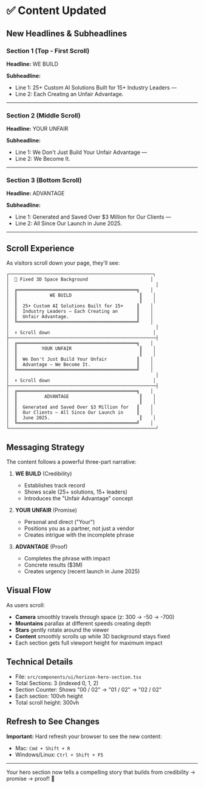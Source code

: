 # ✅ Content Updated

## New Headlines & Subheadlines

### Section 1 (Top - First Scroll)
**Headline:** WE BUILD

**Subheadline:**
- Line 1: 25+ Custom AI Solutions Built for 15+ Industry Leaders —
- Line 2: Each Creating an Unfair Advantage.

---

### Section 2 (Middle Scroll)
**Headline:** YOUR UNFAIR

**Subheadline:**
- Line 1: We Don't Just Build Your Unfair Advantage —
- Line 2: We Become It.

---

### Section 3 (Bottom Scroll)
**Headline:** ADVANTAGE

**Subheadline:**
- Line 1: Generated and Saved Over $3 Million for Our Clients —
- Line 2: All Since Our Launch in June 2025.

---

## Scroll Experience

As visitors scroll down your page, they'll see:

```
┌─────────────────────────────────────────────────────┐
│  🌟 Fixed 3D Space Background                       │
│                                                      │
│  ╔════════════════════════════════════════════╗    │
│  ║            WE BUILD                         ║    │
│  ║                                             ║    │
│  ║  25+ Custom AI Solutions Built for 15+     ║    │
│  ║  Industry Leaders — Each Creating an       ║    │
│  ║  Unfair Advantage.                         ║    │
│  ╚════════════════════════════════════════════╝    │
│                                                      │
│  ⬇ Scroll down                                      │
├──────────────────────────────────────────────────────┤
│  ╔════════════════════════════════════════════╗    │
│  ║         YOUR UNFAIR                         ║    │
│  ║                                             ║    │
│  ║  We Don't Just Build Your Unfair           ║    │
│  ║  Advantage — We Become It.                 ║    │
│  ╚════════════════════════════════════════════╝    │
│                                                      │
│  ⬇ Scroll down                                      │
├──────────────────────────────────────────────────────┤
│  ╔════════════════════════════════════════════╗    │
│  ║          ADVANTAGE                          ║    │
│  ║                                             ║    │
│  ║  Generated and Saved Over $3 Million for   ║    │
│  ║  Our Clients — All Since Our Launch in     ║    │
│  ║  June 2025.                                 ║    │
│  ╚════════════════════════════════════════════╝    │
└──────────────────────────────────────────────────────┘
```

## Messaging Strategy

The content follows a powerful three-part narrative:

1. **WE BUILD** (Credibility)
   - Establishes track record
   - Shows scale (25+ solutions, 15+ leaders)
   - Introduces the "Unfair Advantage" concept

2. **YOUR UNFAIR** (Promise)
   - Personal and direct ("Your")
   - Positions you as a partner, not just a vendor
   - Creates intrigue with the incomplete phrase

3. **ADVANTAGE** (Proof)
   - Completes the phrase with impact
   - Concrete results ($3M)
   - Creates urgency (recent launch in June 2025)

## Visual Flow

As users scroll:
- **Camera** smoothly travels through space (z: 300 → -50 → -700)
- **Mountains** parallax at different speeds creating depth
- **Stars** gently rotate around the viewer
- **Content** smoothly scrolls up while 3D background stays fixed
- Each section gets full viewport height for maximum impact

## Technical Details

- File: `src/components/ui/horizon-hero-section.tsx`
- Total Sections: 3 (indexed 0, 1, 2)
- Section Counter: Shows "00 / 02" → "01 / 02" → "02 / 02"
- Each section: 100vh height
- Total scroll height: 300vh

## Refresh to See Changes

**Important:** Hard refresh your browser to see the new content:
- Mac: `Cmd + Shift + R`
- Windows/Linux: `Ctrl + Shift + F5`

---

Your hero section now tells a compelling story that builds from credibility → promise → proof! 🚀

